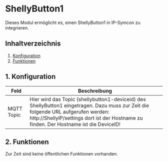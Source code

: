# ShellyButton1
   Dieses Modul ermöglicht es, einen ShellyButton1 in IP-Symcon zu integrieren.
     
   ## Inhaltverzeichnis
   1. [Konfiguration](#1-konfiguration)
   2. [Funktionen](#2-funktionen)
   
   ## 1. Konfiguration
   
   Feld | Beschreibung
   ------------ | ----------------
   MQTT Topic | Hier wird das Topic (shellybutton1-deviceid) des ShellyButton1 eingetragen. Dazu muss zur Zeit die folgende URL aufgerufen werden: http://ShellyIP/settings dort ist der Hostname zu finden. Der Hostname ist die DeviceID!
   
   ## 2. Funktionen

   Zur Zeit sind keine öffentlichen Funktionen vorhanden.